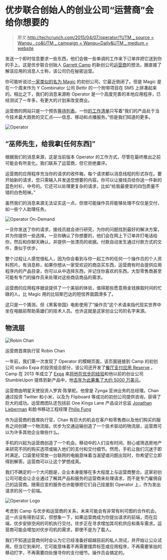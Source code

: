 # 优步联合创始人的创业公司“运营商”会给你想要的

> 原文:[http://techcrunch.com/2015/04/07/operator/?UTM _ source = Wanqu . co&UTM _ campaign = Wanqu+Daily&UTM _ medium = website](http://techcrunch.com/2015/04/07/operator/?utm_source=wanqu.co&utm_campaign=Wanqu+Daily&utm_medium=website)

发送一个即时信息要求一些东西，他们会做一些单调的工作来下订单并把它送到你的手上。这是优步联合创始人 [Garrett Camp](https://www.crunchbase.com/person/garrett-camp) 的新创公司[运营商](http://operator.com/)的想法，据直接了解该应用的消息人士称，该公司仍在秘密运营。

你可能听说过[一家类似的名为 Magic](https://beta.techcrunch.com/2015/02/23/magic-is-a-startup-that-promises-to-bring-you-anything-if-youre-willing-to-pay-for-it/) 的初创公司，它最近倒闭了。但是 Magic 是在一个周末作为 Y Combinator 公司 Bettir 的一个附带项目在 SMS 上拼凑起来的。相比之下，我们的消息来源称 Operator 是一个高度完善的本地应用程序，已经测试了一年多，有更大的计划来改变商业。

运营商的网站只是一个预告[等待列表](http://operator.com/)。一份[的工作清单](http://expa.com/join/job.html?id=49128)只写着“我们的产品处于当今技术最大趋势的交汇点——信息、移动和点播服务。”但是我们知道的更多。

![Operator](../Images/915cd3bb34aed12c0d72df7ccf5a7343.png)

## “巫师先生，给我拿[任何东西]”

根据我们的消息来源，这是当前版本 Operator 的工作方式，尽管在最终推出之前可能会有所变化。我们联系了运营商，但它拒绝置评。

运营商的应用程序充当你的请求的收件箱，每个请求都以消息线程的形式存在。要开始新的请求，您只需输入并发送您想要的内容。你可以让接线员给你送一件新的蓝色衬衫，中号的。它还可以处理更复杂的请求，比如“给我最便宜的四包质量不错的白色短袜。”

虽然我们的消息来源无法证实这一点，但很可能操作员将能够处理不仅仅是交付，如一些个人助理任务。

![Operator On-Demand](../Images/ad0c95f0a2a927a1fba62419ce4291da.png)

一旦你发送了你的请求，接线员就会进行研究，为你的问题找到最好的解决方案，并为你提供一些选择。一旦你确认了你想要的，他们会在网上下订单并打电话给你，然后和你聊天确认，并提供一张漂亮的收据。付款自动发生通过付款方式的文件，类似于优步。

整个过程让人感觉很私人，因为你会看到与你一起工作的任何一个操作员的个人资料照片。有消息称，如果你想从一家受欢迎的商店买东西，运营商有时会提供应用程序内的产品目录，你可以从中选择东西，并记住你喜欢的东西。大型零售商甚至可能有专门的操作员来处理对这些商店商品的需求。

运营商的应用程序据说提供了一个美丽的体验，值得那些愿意用金钱换取时间的忙碌的人。比 Magic 用的比较斯巴达的短信界面圆滑多了。

这只是一个猜测，但《黑客帝国》电影使用了“操作员”这个术语来指代现实世界中坐在电脑前帮助英雄们的技术人员。也许这就是这家创业公司的名字来源。

## 物流层

![Robin Chan](../Images/aa6e241feb0e1f8e1f5bbc5beacbaca9.png)

运营商首席执行官 Robin Chan

一年前，我们第一次发现了 Operator 的模糊页面，该页面链接到 Camp 的初创公司 studio Expa 的投资组合部分，该公司还开发了[餐厅支付应用 Reserve](https://beta.techcrunch.com/2014/10/28/reserve-from-startup-studio-expa-makes-restaurant-reservations-easier-than-ever/) 。Camp 在 2013 年成立了 [Expa](http://expa.com/) 来[将他在优步的经验](https://beta.techcrunch.com/2013/05/02/garrett-camp-distills-his-uber-and-stumbleupon-expertise-into-new-holding-company-expa/)和他以前的创业公司 StumbleUpon 提炼到新产品中，他[去年为此筹集了大约 5000 万美元](https://beta.techcrunch.com/2014/03/14/expa-50-million/)。

运营商由明星天使投资人罗宾·陈掌舵。他曾是 Zynga 亚洲业务的总经理。Chan 通过投资 Twitter 和小米，以及为 Flipboard 等成功的初创公司提供咨询，获得了巨大的成功。运营商团队还包括前 One Kings Lane 产品设计总监 [Jonathan Lieberman](https://twitter.com/jonnyliebs) 和脸书移动工程经理 [Philip Fung](https://twitter.com/philfung)

作为运营商的首席执行官，Chan 有巨大的机会在客户和零售商以及他们购买的服务之间创建一个物流层。优步为交通运输创造了一个技术驱动的物流层，运营商可以为许多其他企业做些什么。

手机的兴起为运营商创造了一个机会。移动中的人们没有时间、耐心或筛选房地产来研究不同的购买选项或输入他们的支付和交付细节。然而，手机让我们沉迷于即时满足。口袋里经常放一台联网的电脑意味着当渴望或问题出现时，你希望它立即得到解答。运营商可以让这个梦想成真。

我们不确定的一个大问题是，企业本身能够在多大程度上与运营商整合。这家初创公司可能会让企业通过了解其产品和服务的运营商来处理请求，而不是专门雇佣自己的运营商。随需应变的服务也许能够把它们自己挂接到 Operator 上，作为发出请求的另一个前端。

![Operator Logo](../Images/81d8ed0783e21665ff118e7c08a3908c.png)

考虑到 Camp 与优步和运营商的关系，未来可能会有非常有利可图的合作机会。这一点没有得到证实，但想象一下，如果运营商成为你提出请求的前端，而在后端，优步安排空闲的司机执行交付。优步正在寻求增加其司机供应和乘车需求。运营商可能会增加对优步司机的需求，即使不是为了载人。

我们不知道运营商何时会认为它已经准备好超越目前的私人测试，并开始让公众试用。但当它到来时，它可能意味着不再需要摆弄标签或应用程序，不再需要笨拙的移动打字，不再需要四处搜寻你的支付细节。操作员会搞定的。